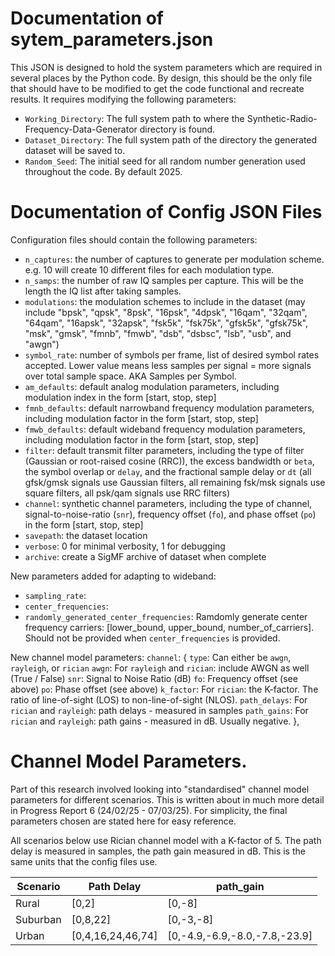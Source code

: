 # Documentation of sytem_parameters.json

This JSON is designed to hold the system parameters which are required in several places by the Python code. By design, this should be the only file that should have to be modified to get the code functional and recreate results. It requires modifying the following parameters:

- `Working_Directory`: The full system path to where the Synthetic-Radio-Frequency-Data-Generator directory is found.
- `Dataset_Directory`: The full system path of the directory the generated dataset will be saved to.
- `Random_Seed`: The initial seed for all random number generation used throughout the code. By default 2025.

# Documentation of Config JSON Files

Configuration files should contain the following parameters:

- `n_captures`: the number of captures to generate per modulation scheme. e.g. 10 will create 10 different files for each modulation type.
- `n_samps`: the number of raw IQ samples per capture. This will be the length the IQ list after taking samples.
- `modulations`: the modulation schemes to include in the dataset (may include "bpsk", "qpsk", "8psk", "16psk", "4dpsk", "16qam", "32qam", "64qam", "16apsk", "32apsk", "fsk5k", "fsk75k", "gfsk5k", "gfsk75k", "msk", "gmsk", "fmnb", "fmwb", "dsb", "dsbsc", "lsb", "usb", and "awgn")
- `symbol_rate`: number of symbols per frame, list of desired symbol rates accepted. Lower value means less samples per signal = more signals over total sample space. AKA Samples per Symbol.
- `am_defaults`: default analog modulation parameters, including modulation index in the form [start, stop, step]
- `fmnb_defaults`: default narrowband frequency modulation parameters, including modulation factor in the form [start, stop, step]
- `fmwb_defaults`: default wideband frequency modulation parameters, including modulation factor in the form [start, stop, step]
- `filter`: default transmit filter parameters, including the type of filter (Gaussian or root-raised cosine (RRC)), the excess bandwidth or `beta`, the symbol overlap or `delay`, and the fractional sample delay or `dt` (all gfsk/gmsk signals use Gaussian filters, all remaining fsk/msk signals use square filters, all psk/qam signals use RRC filters)
- `channel`: synthetic channel parameters, including the type of channel, signal-to-noise-ratio (`snr`), frequency offset (`fo`), and phase offset (`po`) in the form [start, stop, step]
- `savepath`: the dataset location
- `verbose`: 0 for minimal verbosity, 1 for debugging
- `archive`: create a SigMF archive of dataset when complete

New parameters added for adapting to wideband:

- `sampling_rate`:
- `center_frequencies`:
- `randomly_generated_center_frequencies`: Ramdomly generate center frequency carriers: [lower_bound, upper_bound, number_of_carriers]. Should not be provided when `center_frequencies` is provided.

New channel model parameters:
`channel`: {
`type`: Can either be `awgn`, `rayleigh`, or `rician`
`awgn`: For `rayleigh` and `rician`: include AWGN as well (True / False)
`snr`: Signal to Noise Ratio (dB)
`fo`: Frequency offset (see above)
`po`: Phase offset (see above)
`k_factor`: For `rician`: the K-factor. The ratio of line-of-sight (LOS) to non-line-of-sight (NLOS).
`path_delays`: For `rician` and `rayleigh`: path delays - measured in samples
`path_gains`: For `rician` and `rayleigh`: path gains - measured in dB. Usually negative.
},

# Channel Model Parameters.

Part of this research involved looking into "standardised" channel model parameters for different scenarios. This is written about in much more detail in Progress Report 6 (24/02/25 - 07/03/25). For simplicity, the final parameters chosen are stated here for easy reference.

All scenarios below use Rician channel model with a K-factor of 5. The path delay is measured in samples, the path gain measured in dB. This is the same units that the config files use.

| **Scenario** | **Path Delay**    | **path_gain**                 |
| ------------ | ----------------- | ----------------------------- |
| Rural        | [0,2]             | [0,-8]                        |
| Suburban     | [0,8,22]          | [0,-3,-8]                     |
| Urban        | [0,4,16,24,46,74] | [0,-4.9,-6.9,-8.0,-7.8,-23.9] |

